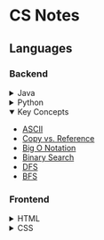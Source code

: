 # CS Notes

## Languages

### Backend

<details>
	<summary>Java</summary>

- [Basic Info](./Topics/java_basics.md)
- [OOP](./Topics/oop.md)
- Lists
- [Useful Code](./Topics/java_code.md)

</details>
<details>
	<summary>Python</summary>

- WIP

</details>
<details open>
	<summary>Key Concepts</summary>

- [ASCII](./Topics/ascii.md)
- [Copy vs. Reference](./Topics/copy_vs_ref.md)
- [Big O Notation](./Topics/big_o.md)
- [Binary Search](./Topics/binary_search.md)
- [DFS](./Topics/dfs.md)
- [BFS](./Topics/bfs.md)

</details>

### Frontend

<details>
	<summary>HTML</summary>

- [Tags and Elements](./Topics/html_tags.md)
- Attributes
- [Semantic Tags](./Topics/html_semantics.md)

</details>
<details>
	<summary>CSS</summary>

- WIP

</details>	